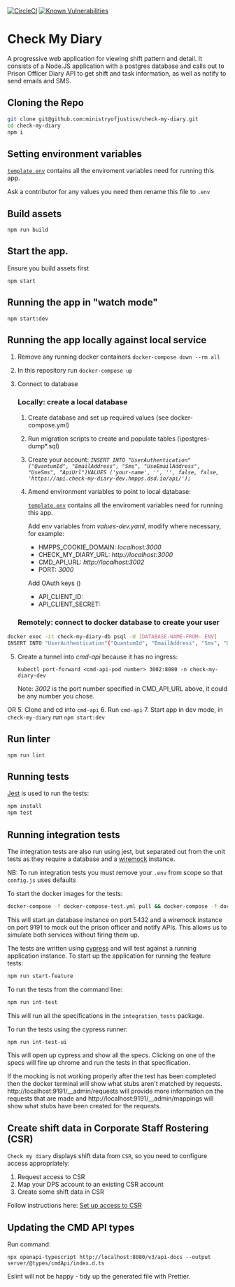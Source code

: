 [![CircleCI](https://circleci.com/gh/ministryofjustice/check-my-diary/tree/main.svg?style=svg)](https://circleci.com/gh/ministryofjustice/check-my-diary)
[![Known Vulnerabilities](https://snyk.io/test/github/ministryofjustice/check-my-diary/badge.svg)](https://snyk.io/test/github/ministryofjustice/check-my-diary)

# Check My Diary

A progressive web application for viewing shift pattern and detail. It consists of a Node.JS application
with a postgres database and calls out to Prison Officer Diary API to get shift and task information, as well as notify
to send emails and SMS.

## Cloning the Repo

```bash
git clone git@github.com:ministryofjustice/check-my-diary.git
cd check-my-diary
npm i
```
## Setting environment variables
[`template.env`](./template.env) contains all the enviroment variables need for running this app.

Ask a contributor for any values you need then rename this file to `.env`

## Build assets
`npm run build`

## Start the app.
Ensure you build assets first

`npm start`


## Running the app in "watch mode"

`npm start:dev`


## Running the app locally against local service
1. Remove any running docker containers `docker-compose down --rm all`
2. In this repository run `docker-compose up`
3. Connect to database

   ### Locally: create a local database
      1. Create database and set up required values (see docker-compose.yml)
      2. Run migration scripts to create and populate tables (\postgres-dump\*.sql)
      3. Create your account: *`INSERT INTO "UserAuthentication"("QuantumId", "EmailAddress", "Sms", "UseEmailAddress", "UseSms", "ApiUrl")VALUES ('your-name', '', '', false, false, 'https://api.check-my-diary-dev.hmpps.dsd.io/api/');`*
      4. Amend environment variables to point to local database:

         [`template.env`](./template.env) contains all the enviroment variables need for running this app.

         Add env variables from *values-dev.yaml*, modify where necessary, for example:
         - HMPPS_COOKIE_DOMAIN: *localhost:3000*
         - CHECK_MY_DIARY_URL: *http://localhost:3000*
         - CMD_API_URL: *http://localhost:3002*
         - PORT: *3000*

         Add OAuth keys (**<from kubernetes secrets>**)
         - API_CLIENT_ID:
         - API_CLIENT_SECRET:

      ### Remotely: connect to docker database to create your user

```bash
docker exec -it check-my-diary-db psql -U [DATABASE-NAME-FROM-.ENV]
INSERT INTO "UserAuthentication"("QuantumId", "EmailAddress", "Sms", "UseEmailAddress", "UseSms", "ApiUrl")VALUES ('your-name', '', '', false, false, 'https://api.check-my-diary-dev.hmpps.dsd.io/api/');
```
5. Create a tunnel into *cmd-api* because it has no ingress:

   `kubectl port-forward <cmd-api-pod number> 3002:8080 -n check-my-diary-dev`

   Note: *3002* is the port number specified in CMD_API_URL above, it could be any number you chose.

OR
5. Clone and cd into `cmd-api`
6. Run `cmd-api`
7. Start app in dev mode, in `check-my-diary` run `npm start:dev`

## Run linter

`npm run lint`

## Running tests

[Jest](https://jestjs.io/) is used to run the tests:

```bash
npm install
npm test
```

## Running integration tests

The integration tests are also run using jest, but separated out from the unit tests as they require a database and
a [wiremock](http://wiremock.org/) instance.

NB: To run integration tests you must remove your `.env` from scope so that `config.js` uses defaults

To start the docker images for the tests:

```bash
docker-compose -f docker-compose-test.yml pull && docker-compose -f docker-compose-test.yml up
```

This will start an database instance on port 5432 and a wiremock instance on port 9191 to mock out the prison officer and notify
APIs.  This allows us to simulate both services without firing them up.

The tests are written using [cypress](https://www.cypress.io/) and will test against a running application instance.
To start up the application for running the feature tests:

```bash
npm run start-feature
```

To run the tests from the command line:

```bash
npm run int-test
```

This will run all the specifications in the `integration_tests` package.

To run the tests using the cypress runner:

```bash
npm run int-test-ui
```

This will open up cypress and show all the specs.  Clicking on one of the specs will fire up chrome and run the tests in
that specification.

If the mocking is not working properly after the test has been completed then the docker terminal will show what stubs
aren't matched by requests. http://localhost:9191/__admin/requests will provide more information on the requests that
are made and http://localhost:9191/__admin/mappings will show what stubs have been created for the requests.

## Create shift data in Corporate Staff Rostering (CSR)

`Check my diary` displays shift data from `CSR`, so you need to configure access appropriately:
1. Request access to CSR
2. Map your DPS account to an existing CSR account
3. Create some shift data in CSR

Follow instructions here:
[Set up access to CSR](https://dsdmoj.atlassian.net/wiki/spaces/TI/pages/3564568692/Check+My+Diary+Onboarding)

## Updating the CMD API types

Run command:

`npx openapi-typescript http://localhost:8080/v3/api-docs --output server/@types/cmdApi/index.d.ts`

Eslint will not be happy - tidy up the generated file with Prettier.
